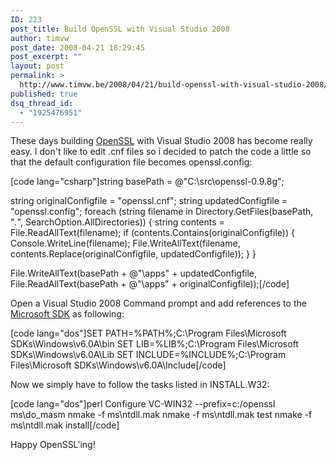 ```yaml
---
ID: 223
post_title: Build OpenSSL with Visual Studio 2008
author: timvw
post_date: 2008-04-21 18:29:45
post_excerpt: ""
layout: post
permalink: >
  http://www.timvw.be/2008/04/21/build-openssl-with-visual-studio-2008/
published: true
dsq_thread_id:
  - "1925476951"
---
```

<p>These days building <a href="http://www.openssl.org">OpenSSL</a> with Visual Studio 2008 has become really easy. I don't like to edit .cnf files so i decided to patch the code a little so that the default configuration file becomes openssl.config:</p>

[code lang="csharp"]string basePath = @"C:\src\openssl-0.9.8g";

string originalConfigfile = "openssl.cnf";
string updatedConfigfile = "openssl.config";
foreach (string filename in Directory.GetFiles(basePath, "*.*", SearchOption.AllDirectories))
{
 string contents = File.ReadAllText(filename);
 if (contents.Contains(originalConfigfile))
 {
  Console.WriteLine(filename);
  File.WriteAllText(filename, contents.Replace(originalConfigfile, updatedConfigfile));
 }
}

File.WriteAllText(basePath + @"\apps\" + updatedConfigfile, File.ReadAllText(basePath + @"\apps\" + originalConfigfile));[/code]

<p>Open a Visual Studio 2008 Command prompt and add references to the <a href="http://blogs.msdn.com/windowssdk">Microsoft SDK</a> as following:</p>

[code lang="dos"]SET PATH=%PATH%;C:\Program Files\Microsoft SDKs\Windows\v6.0A\bin
SET LIB=%LIB%;C:\Program Files\Microsoft SDKs\Windows\v6.0A\Lib
SET INCLUDE=%INCLUDE%;C:\Program Files\Microsoft SDKs\Windows\v6.0A\Include[/code]

<p>Now we simply have to follow the tasks listed in INSTALL.W32:</p>
[code lang="dos"]perl Configure VC-WIN32 --prefix=c:/openssl
ms\do_masm
nmake -f ms\ntdll.mak
nmake -f ms\ntdll.mak test
nmake -f ms\ntdll.mak install[/code]

<p>Happy OpenSSL'ing!</p>